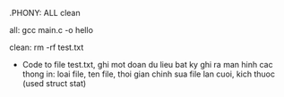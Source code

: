 .PHONY: ALL clean

all:
	gcc main.c -o hello

clean:
	rm -rf test.txt

+ Code
    to file test.txt, ghi mot doan du lieu bat ky
    ghi ra man hinh cac thong in: loai file, ten file,
    thoi gian chinh sua file lan cuoi, kich thuoc (used struct stat)
